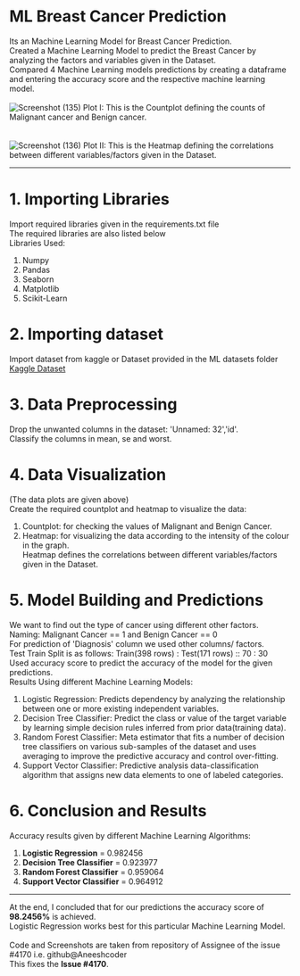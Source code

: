 # ML Breast Cancer Prediction
Its an Machine Learning Model for Breast Cancer Prediction.
<br/>
Created a Machine Learning Model to predict the Breast Cancer by analyzing the factors and variables given in the Dataset.<br/>
Compared 4 Machine Learning models predictions by creating a dataframe and entering the accuracy score and the respective machine learning model.
<br/><br/>
![Screenshot (135)](https://user-images.githubusercontent.com/63190833/116794072-1700e000-aae8-11eb-8ae1-3f8c3a8eb977.png)
Plot I: This is the Countplot defining the counts of Malignant cancer and Benign cancer.
<br/><br/><br/>
![Screenshot (136)](https://user-images.githubusercontent.com/63190833/116794132-6f37e200-aae8-11eb-8f62-a77eb64f602c.png)
Plot II: This is the Heatmap defining the correlations between different variables/factors given in the Dataset. 

---
# 1. Importing Libraries
Import required libraries given in the requirements.txt file<br/>
The required libraries are also listed below<br/>
Libraries Used:
1. Numpy
2. Pandas
3. Seaborn
4. Matplotlib
5. Scikit-Learn

# 2. Importing dataset
Import dataset from kaggle or Dataset provided in the ML datasets folder<br/>
[Kaggle Dataset](https://www.kaggle.com/uciml/breast-cancer-wisconsin-data)

# 3. Data Preprocessing
Drop the unwanted columns in the dataset: 'Unnamed: 32','id'.<br/>
Classify the columns in mean, se and worst.<br/>

# 4. Data Visualization
(The data plots are given above)<br/>
Create the required countplot and heatmap to visualize the data:<br/>
1. Countplot: for checking the values of Malignant and Benign Cancer.<br/>
2. Heatmap: for visualizing the data according to the intensity of the colour in the graph.<br/>
Heatmap defines the correlations between different variables/factors given in the Dataset.

# 5. Model Building and Predictions
We want to find out the type of cancer using different other factors.<br/>
Naming: Malignant Cancer == 1 and Benign Cancer == 0<br/>
For prediction of 'Diagnosis' column we used other columns/ factors.<br/>
Test Train Split is as follows: Train(398 rows) : Test(171 rows) :: 70 : 30<br/>
Used accuracy score to predict the accuracy of the model for the given predictions.<br/>
Results Using different Machine Learning Models:
1. Logistic Regression: Predicts dependency by analyzing the relationship between one or more existing independent variables.
2. Decision Tree Classifier: Predict the class or value of the target variable by learning simple decision rules inferred from prior data(training data).
3. Random Forest Classifier: Meta estimator that fits a number of decision tree classifiers on various sub-samples of the dataset and uses averaging to improve the predictive accuracy and control over-fitting.
4. Support Vector Classifier: Predictive analysis data-classification algorithm that assigns new data elements to one of labeled categories.

# 6. Conclusion and Results
Accuracy results given by different Machine Learning Algorithms:
1. **Logistic Regression** = 0.982456
2. **Decision Tree Classifier** = 0.923977
3. **Random Forest Classifier** = 0.959064
4. **Support Vector Classifier** = 0.964912
---
At the end, I concluded that for our predictions the accuracy score of **98.2456%** is achieved.<br/>
Logistic Regression works best for this particular Machine Learning Model.
<br/><br/>
Code and Screenshots are taken from repository of Assignee of the issue #4170 i.e. github@Aneeshcoder<br/>
This fixes the **Issue #4170**.
